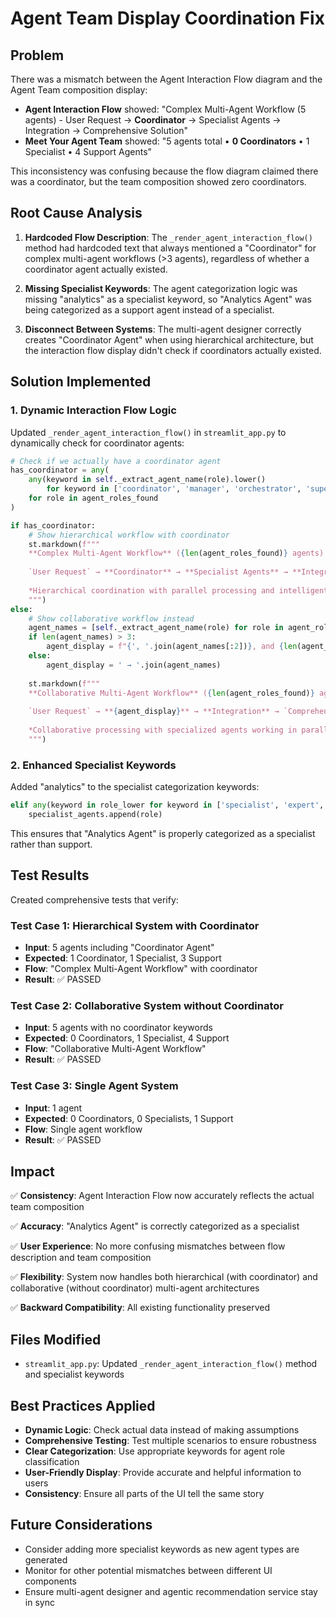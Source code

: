 # Agent Team Display Coordination Fix

## Problem

There was a mismatch between the Agent Interaction Flow diagram and the Agent Team composition display:

- **Agent Interaction Flow** showed: "Complex Multi-Agent Workflow (5 agents) - User Request → **Coordinator** → Specialist Agents → Integration → Comprehensive Solution"
- **Meet Your Agent Team** showed: "5 agents total • **0 Coordinators** • 1 Specialist • 4 Support Agents"

This inconsistency was confusing because the flow diagram claimed there was a coordinator, but the team composition showed zero coordinators.

## Root Cause Analysis

1. **Hardcoded Flow Description**: The `_render_agent_interaction_flow()` method had hardcoded text that always mentioned a "Coordinator" for complex multi-agent workflows (>3 agents), regardless of whether a coordinator agent actually existed.

2. **Missing Specialist Keywords**: The agent categorization logic was missing "analytics" as a specialist keyword, so "Analytics Agent" was being categorized as a support agent instead of a specialist.

3. **Disconnect Between Systems**: The multi-agent designer correctly creates "Coordinator Agent" when using hierarchical architecture, but the interaction flow display didn't check if coordinators actually existed.

## Solution Implemented

### 1. Dynamic Interaction Flow Logic

Updated `_render_agent_interaction_flow()` in `streamlit_app.py` to dynamically check for coordinator agents:

```python
# Check if we actually have a coordinator agent
has_coordinator = any(
    any(keyword in self._extract_agent_name(role).lower() 
        for keyword in ['coordinator', 'manager', 'orchestrator', 'supervisor'])
    for role in agent_roles_found
)

if has_coordinator:
    # Show hierarchical workflow with coordinator
    st.markdown(f"""
    **Complex Multi-Agent Workflow** ({len(agent_roles_found)} agents)
    
    `User Request` → **Coordinator** → **Specialist Agents** → **Integration** → `Comprehensive Solution`
    
    *Hierarchical coordination with parallel processing and intelligent task distribution.*
    """)
else:
    # Show collaborative workflow instead
    agent_names = [self._extract_agent_name(role) for role in agent_roles_found[:3]]
    if len(agent_names) > 3:
        agent_display = f"{', '.join(agent_names[:2])}, and {len(agent_roles_found)-2} other agents"
    else:
        agent_display = ' → '.join(agent_names)
    
    st.markdown(f"""
    **Collaborative Multi-Agent Workflow** ({len(agent_roles_found)} agents)
    
    `User Request` → **{agent_display}** → **Integration** → `Comprehensive Solution`
    
    *Collaborative processing with specialized agents working in parallel and coordination.*
    """)
```

### 2. Enhanced Specialist Keywords

Added "analytics" to the specialist categorization keywords:

```python
elif any(keyword in role_lower for keyword in ['specialist', 'expert', 'analyst', 'analytics', 'negotiator']):
    specialist_agents.append(role)
```

This ensures that "Analytics Agent" is properly categorized as a specialist rather than support.

## Test Results

Created comprehensive tests that verify:

### Test Case 1: Hierarchical System with Coordinator
- **Input**: 5 agents including "Coordinator Agent"
- **Expected**: 1 Coordinator, 1 Specialist, 3 Support
- **Flow**: "Complex Multi-Agent Workflow" with coordinator
- **Result**: ✅ PASSED

### Test Case 2: Collaborative System without Coordinator  
- **Input**: 5 agents with no coordinator keywords
- **Expected**: 0 Coordinators, 1 Specialist, 4 Support
- **Flow**: "Collaborative Multi-Agent Workflow" 
- **Result**: ✅ PASSED

### Test Case 3: Single Agent System
- **Input**: 1 agent
- **Expected**: 0 Coordinators, 0 Specialists, 1 Support
- **Flow**: Single agent workflow
- **Result**: ✅ PASSED

## Impact

✅ **Consistency**: Agent Interaction Flow now accurately reflects the actual team composition

✅ **Accuracy**: "Analytics Agent" is correctly categorized as a specialist

✅ **User Experience**: No more confusing mismatches between flow description and team composition

✅ **Flexibility**: System now handles both hierarchical (with coordinator) and collaborative (without coordinator) multi-agent architectures

✅ **Backward Compatibility**: All existing functionality preserved

## Files Modified

- `streamlit_app.py`: Updated `_render_agent_interaction_flow()` method and specialist keywords

## Best Practices Applied

- **Dynamic Logic**: Check actual data instead of making assumptions
- **Comprehensive Testing**: Test multiple scenarios to ensure robustness
- **Clear Categorization**: Use appropriate keywords for agent role classification
- **User-Friendly Display**: Provide accurate and helpful information to users
- **Consistency**: Ensure all parts of the UI tell the same story

## Future Considerations

- Consider adding more specialist keywords as new agent types are generated
- Monitor for other potential mismatches between different UI components
- Ensure multi-agent designer and agentic recommendation service stay in sync